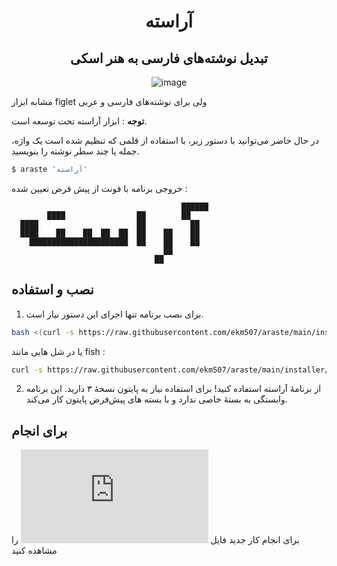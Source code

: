 <div align="center">
  <h1> آراسته </h1>
  <h2> تبدیل نوشته‌های فارسی به هنر اسکی </h2>

![image](https://user-images.githubusercontent.com/85228025/178108748-21a4bae4-8e2e-46e1-966d-b98cbd56187f.png)

</div>


مشابه ابزار figlet ولی برای نوشته‌های فارسی و عربی

**توجه** : ابزار آراسته تحت توسعه است.

در حال حاضر می‌توانید با دستور زیر، با استفاده از قلمی که تنظیم شده است یک واژه، جمله یا چند سطر نوشته را بنویسید.  

```bash
$ araste 'آراسته'
```

خروجی برنامه با فونت از پیش فرض تعیین شده :
```
                                      ██████
        ████                ██        ██
  ████                      ██          ██
  ████    ██    ██  ██  ██  ██    ██    ██
    ██████████████████████  ██    ██    ██
                                  ██
                                ██
```
## نصب و استفاده

1. برای نصب برنامه تنها اجرای این دستور نیاز است.

````bash
bash <(curl -s https://raw.githubusercontent.com/ekm507/araste/main/installer/install.sh)
````
یا در شل هایی مانند fish :
````bash
curl -s https://raw.githubusercontent.com/ekm507/araste/main/installer/install.sh | bash
````


2. از برنامهٔ آراسته استفاده کنید! برای استفاده نیاز به پایتون نسخهٔ ۳ دارید. این برنامه وابستگی به بستهٔ خاصی ندارد و با بسته های پیش‌فرض پایتون کار می‌کند.


## برای انجام
برای انجام کار جدید فایل ![TODOS.md](https://github.com/ekm507/araste/blob/main/TODOS.md) را مشاهده کنید
